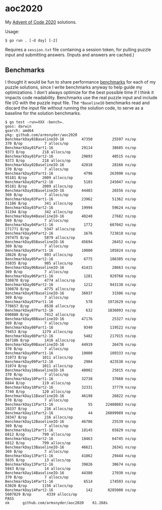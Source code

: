 # aoc2020

My [Advent of Code 2020](https://adventofcode.com/2020) solutions.

Usage:

```shell
$ go run . [-d day] [-2]
```

Requires a `session.txt` file containing a session token, for pulling puzzle input and submitting answers.
(Inputs and answers are cached.)

## Benchmarks

I thought it would be fun to share performance [benchmarks](https://golang.org/pkg/testing/#hdr-Benchmarks)
for each of my puzzle solutions, since I write benchmarks anyway to help guide my optimizations.
I don't always optimize for the best possible time if I think it impacts code readability.
Benchmarks use the real puzzle input and include file I/O with the puzzle input file.
The `*BaselineIO` benchmarks read and discard the input file without running the solution code,
to serve as a baseline for the solution benchmarks.

```
$ go test -run=XXX -bench=.
goos: darwin
goarch: amd64
pkg: github.com/armsnyder/aoc2020
BenchmarkDay01BaselineIO-16    	   47350	     25597 ns/op	     370 B/op	       7 allocs/op
BenchmarkDay01Part1-16         	   29114	     38685 ns/op	    9373 B/op	     218 allocs/op
BenchmarkDay01Part2-16         	   29893	     40515 ns/op	    9373 B/op	     218 allocs/op
BenchmarkDay02BaselineIO-16    	   42818	     28166 ns/op	     370 B/op	       7 allocs/op
BenchmarkDay02Part1-16         	    4796	    263990 ns/op	   95181 B/op	    2009 allocs/op
BenchmarkDay02Part2-16         	    5103	    245047 ns/op	   95181 B/op	    2009 allocs/op
BenchmarkDay03BaselineIO-16    	   44403	     26556 ns/op	     369 B/op	       7 allocs/op
BenchmarkDay03Part1-16         	   23962	     51362 ns/op	   31186 B/op	     341 allocs/op
BenchmarkDay03Part2-16         	   19994	     59624 ns/op	   31194 B/op	     342 allocs/op
BenchmarkDay04BaselineIO-16    	   40240	     27682 ns/op	     369 B/op	       7 allocs/op
BenchmarkDay04Part1-16         	    1772	    607042 ns/op	  271771 B/op	    5347 allocs/op
BenchmarkDay04Part2-16         	    1676	    723818 ns/op	  297475 B/op	    5879 allocs/op
BenchmarkDay05BaselineIO-16    	   45694	     26452 ns/op	     369 B/op	       7 allocs/op
BenchmarkDay05Part1-16         	   10000	    105824 ns/op	   18626 B/op	     893 allocs/op
BenchmarkDay05Part2-16         	    6775	    186305 ns/op	   35035 B/op	     905 allocs/op
BenchmarkDay06BaselineIO-16    	   41415	     28663 ns/op	     369 B/op	       7 allocs/op
BenchmarkDay06Part1-16         	    1281	    929768 ns/op	  330870 B/op	    4774 allocs/op
BenchmarkDay06Part2-16         	    1212	    943138 ns/op	  330878 B/op	    4775 allocs/op
BenchmarkDay07BaselineIO-16    	   36037	     31506 ns/op	     369 B/op	       7 allocs/op
BenchmarkDay07Part1-16         	     578	   1972629 ns/op	  778657 B/op	    8538 allocs/op
BenchmarkDay07Part2-16         	     632	   1836093 ns/op	  690880 B/op	    7412 allocs/op
BenchmarkDay08BaselineIO-16    	   47176	     25327 ns/op	     369 B/op	       7 allocs/op
BenchmarkDay08Part1-16         	    9340	    119522 ns/op	   79453 B/op	    1279 allocs/op
BenchmarkDay08Part2-16         	    5482	    217915 ns/op	  167186 B/op	    1416 allocs/op
BenchmarkDay09BaselineIO-16    	   44919	     26470 ns/op	     370 B/op	       7 allocs/op
BenchmarkDay09Part1-16         	   10000	    109333 ns/op	   31073 B/op	    1011 allocs/op
BenchmarkDay09Part2-16         	    2904	    423538 ns/op	   31074 B/op	    1011 allocs/op
BenchmarkDay10BaselineIO-16    	   48002	     25015 ns/op	     370 B/op	       7 allocs/op
BenchmarkDay10Part1-16         	   32738	     37660 ns/op	    6844 B/op	     119 allocs/op
BenchmarkDay10Part2-16         	   32331	     37779 ns/op	    7740 B/op	     120 allocs/op
BenchmarkDay11BaselineIO-16    	   46198	     26822 ns/op	     370 B/op	       7 allocs/op
BenchmarkDay11Part1-16         	      55	  22480883 ns/op	   28337 B/op	     216 allocs/op
BenchmarkDay11Part2-16         	      44	  26099989 ns/op	   28347 B/op	     216 allocs/op
BenchmarkDay12BaselineIO-16    	   46786	     25539 ns/op	     369 B/op	       7 allocs/op
BenchmarkDay12Part1-16         	   18145	     65829 ns/op	    6812 B/op	     799 allocs/op
BenchmarkDay12Part2-16         	   18463	     64745 ns/op	    6812 B/op	     799 allocs/op
BenchmarkDay13BaselineIO-16    	   46621	     26341 ns/op	     369 B/op	       7 allocs/op
BenchmarkDay13Part1-16         	   41862	     29444 ns/op	    5835 B/op	      13 allocs/op
BenchmarkDay13Part2-16         	   39826	     30674 ns/op	    5843 B/op	      14 allocs/op
BenchmarkDay14BaselineIO-16    	   44380	     27030 ns/op	     370 B/op	       7 allocs/op
BenchmarkDay14Part1-16         	    6514	    174593 ns/op	   63020 B/op	    1156 allocs/op
BenchmarkDay14Part2-16         	     142	   8285008 ns/op	 5607829 B/op	    4339 allocs/op
PASS
ok  	github.com/armsnyder/aoc2020	61.268s
```
